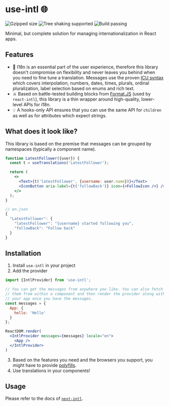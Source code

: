 # use-intl 🌐

![Gzipped size](https://badgen.net/bundlephobia/minzip/use-intl) ![Tree shaking supported](https://badgen.net/bundlephobia/tree-shaking/use-intl) ![Build passing](https://img.shields.io/github/workflow/status/amannn/next-intl/main)

Minimal, but complete solution for managing internationalization in React apps.

## Features

- 🌟 I18n is an essential part of the user experience, therefore this library doesn't compromise on flexibility and never leaves you behind when you need to fine tune a translation. Messages use the proven [ICU syntax](https://formatjs.io/docs/core-concepts/icu-syntax) which covers interpolation, numbers, dates, times, plurals, ordinal pluralization, label selection based on enums and rich text.
- ⚔️ Based on battle-tested building blocks from [Format.JS](https://formatjs.io/) (used by `react-intl`), this library is a thin wrapper around high-quality, lower-level APIs for i18n.
- 💡 A hooks-only API ensures that you can use the same API for `children` as well as for attributes which expect strings.

## What does it look like?

This library is based on the premise that messages can be grouped by namespaces (typically a component name).

```jsx
function LatestFollower({user}) {
  const t = useTranslations('LatestFollower');

  return (
    <>
      <Text>{t('latestFollower', {username: user.name})}</Text>
      <IconButton aria-label={t('followBack')} icon={<FollowIcon />} />
    </>
  );
}
```

```js
// en.json
{
  "LatestFollower": {
    "latestFollower": "{username} started following you",
    "followBack": "Follow back"
  }
}
```

## Installation

1. Install `use-intl` in your project
2. Add the provider
```jsx
import {IntlProvider} from 'use-intl';

// You can get the messages from anywhere you like. You can also fetch
// them from within a component and then render the provider along with
// your app once you have the messages.
const messages = {
  App: {
    hello: 'Hello'
  }
};

ReactDOM.render(
  <IntlProvider messages={messages} locale="en">
    <App />
  </IntlProvider>
)
```
3. Based on the features you need and the browsers you support, you might have to provide [polyfills](https://formatjs.io/docs/polyfills).
4. Use translations in your components!

## Usage

Please refer to the docs of [`next-intl`](https://github.com/amannn/next-intl#docs).
